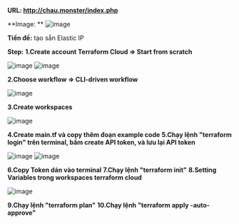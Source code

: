 **URL: http://chau.monster/index.php**

**Image: **
![image](https://user-images.githubusercontent.com/110970552/193982058-addd14ee-f0eb-4ccb-b6bb-ef6a63c8cd25.png)

**Tiền đề:** tạo sẵn Elastic IP

**Step:**
**1.Create account Terraform Cloud => Start from scratch**

![image](https://user-images.githubusercontent.com/110970552/193981402-5528185e-bde3-4133-8650-b2bcd4757a2d.png)
![image](https://user-images.githubusercontent.com/110970552/193981432-9aeb2cec-5fd9-42d3-8fd9-fc937d07a287.png)

**2.Choose workflow => CLI-driven workflow**

![image](https://user-images.githubusercontent.com/110970552/193981499-1c553203-b221-46d1-a00a-ab8eef9a3685.png)

**3.Create workspaces**

![image](https://user-images.githubusercontent.com/110970552/193981592-9e523835-60f6-40ff-beb7-a35435fbc0e1.png)

**4.Create main.tf và copy thêm đoạn example code**
**5.Chạy lệnh "terraform login" trên terminal, bấm create API token, và lưu lại API token**

![image](https://user-images.githubusercontent.com/110970552/193981670-d273cb35-7cec-4b6d-bcac-050eeebef552.png)
![image](https://user-images.githubusercontent.com/110970552/193981699-a694b9a7-6e1c-4a7d-b422-2e3f3986ccfc.png)

**6.Copy Token dán vào terminal**
**7.Chạy lệnh "terraform init"**
**8.Setting Variables trong workspaces terraform cloud**

![image](https://user-images.githubusercontent.com/110970552/193981972-f890e9c6-e717-48b4-841b-c6c00632e030.png)

**9.Chạy lệnh "terraform plan"**
**10.Chạy lệnh "terraform apply -auto-approve"**
